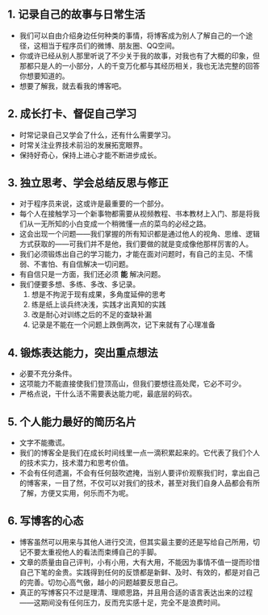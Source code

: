 ﻿## 1. 记录自己的故事与日常生活
- 我们可以自由介绍身边任何种类的事情，将博客成为别人了解自己的一个途径，这相当于程序员们的微博、朋友圈、QQ空间。
- 你或许已经从别人那里听说了不少关于我的故事，对我也有了大概的印象，但那都只是人的一小部分，人的千变万化都与其经历相关，我也无法完整的回答你想要知道的。
- 想要了解我，就去看我的博客吧。

## 2. 成长打卡、督促自己学习
- 时常记录自己又学会了什么，还有什么需要学习。
- 时常关注业界技术前沿的发展拓宽眼界。
- 保持好奇心，保持上进心才能不断进步成长。

## 3. 独立思考、学会总结反思与修正
- 对于程序员来说，这或许是最重要的一个部分。
- 每个人在接触学习一个新事物都需要从视频教程、书本教材上入门、那是将我们从一无所知的小白变成一个稍微懂一点的菜鸟的必经之路。
- 这会出现一个问题——我们掌握的所有知识都是通过他人的视角、思维、逻辑方式获取的——可我们并不是他，我们要做的就是变成像他那样厉害的人。
- 我们必须锻炼出自己的学习能力，才能在面对问题时，有自己的主见、不懦弱、不害怕、有自信解决一切问题。
- 有自信只是一方面，我们还必须 **能** 解决问题。
- 我们便要多想、多练、多改、多记录。
	1. 想是不拘泥于现有成果，多角度延伸的思考
	2. 练是纸上谈兵终决浅，实践才出真知的实践
	3. 改是耐心对训练之后的不足的查缺补漏
	4. 记录是不能在一个问题上跌倒两次，记下来就有了心理准备

## 4. 锻炼表达能力，突出重点想法
- 必要不充分条件。
- 这项能力不能直接使我们登顶高山，但我们要想往高处爬，它必不可少。
- 严格点说，干什么活不需要表达能力呢，最底层的码农。

## 5. 个人能力最好的简历名片
- 文字不能撒谎。
- 我们的博客全是我们在成长时间线里一点一滴积累起来的。它代表了我们个人的技术实力，技术潜力和思考价值。
- 不会有任何遗漏，不会有任何鼓吹遮掩，当别人要评价观察我们时，拿出自己的博客来，一目了然，不仅可以对我们的技术，甚至对我们自身人品都会有所了解，方便又实用，何乐而不为呢。

## 6. 写博客的心态
- 博客虽然可以用来与其他人进行交流，但其实最主要的还是写给自己所用，切记不要太重视他人的看法而束缚自己的手脚。
- 文章的质量由自己评判，小有小用，大有大用，不能因为事情不值一提而珍惜自己下笔的金贵。实践得到任何的反馈都是新鲜、及时、有效的，都是对自己的完善。切勿心高气傲，越小的问题越要反思自己。
- 真正的写博客只不过是理清、理顺思路，并且用合适的语言表达出来的过程——这期间没有任何压力，反而充实感十足，完全不是浪费时间。

